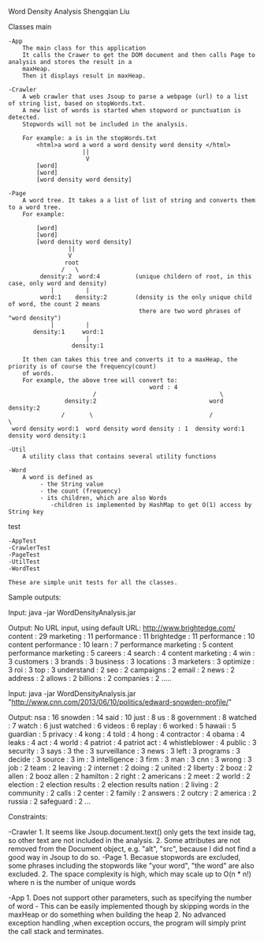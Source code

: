 Word Density Analysis
Shengqian Liu

Classes
main  

    -App
        The main class for this application
        It calls the Crawer to get the DOM document and then calls Page to analysis and stores the result in a
        maxHeap.
        Then it displays result in maxHeap.
    
    -Crawler
        A web crawler that uses Jsoup to parse a webpage (url) to a list of string list, based on stopWords.txt.
        A new list of words is started when stopword or punctuation is detected.
        Stopwords will not be included in the analysis.
        
        For example: a is in the stopWords.txt
            <html>a word a word a word density word density </html> 
                         ||
                          V
            [word]
            [word]
            [word density word density]
            
    -Page
        A word tree. It takes a a list of list of string and converts them to a word tree.
        For example:
            
            [word]
            [word]
            [word density word density]
                     ||
                     V
                    root
                   /   \
             density:2  word:4          (unique childern of root, in this case, only word and density)
                |         |
             word:1    density:2        (density is the only unique child of word, the count 2 means
                                         there are two word phrases of "word density")
                |         |
           density:1     word:1
                          |
                      density:1
                      
        It then can takes this tree and converts it to a maxHeap, the priority is of course the frequency(count)
        of words.
        For example, the above tree will convert to:
                                            word : 4
                            /                                   \
                    density:2                                word density:2
                   /       \                                 /             \
     word density word:1  word density word density : 1  density word:1  density word density:1
        
    -Util
        A utility class that contains several utility functions
        
    -Word
        A word is defined as
             - the String value
             - the count (frequency)
             - its children, which are also Words
                -children is implemented by HashMap to get O(1) access by String key
                
test

    -AppTest
    -CrawlerTest
    -PageTest
    -UtilTest
    -WordTest
    
    These are simple unit tests for all the classes.
 
Sample outputs:

Input:
java -jar WordDensityAnalysis.jar

Output:
No URL input, using default URL: http://www.brightedge.com/
content : 29
marketing : 11
performance : 11
brightedge : 11
performance : 10
content performance : 10
learn : 7
performance marketing : 5
content performance marketing : 5
careers : 4
search : 4
content marketing : 4
win : 3
customers : 3
brands : 3
business : 3
locations : 3
marketers : 3
optimize : 3
roi : 3
top : 3
understand : 2
seo : 2
campaigns : 2
email : 2
news : 2
address : 2
allows : 2
billions : 2
companies : 2
.....

Input:
java -jar WordDensityAnalysis.jar "http://www.cnn.com/2013/06/10/politics/edward-snowden-profile/"

Output:
nsa : 16
snowden : 14
said : 10
just : 8
us : 8
government : 8
watched : 7
watch : 6
just watched : 6
videos : 6
replay : 6
worked : 5
hawaii : 5
guardian : 5
privacy : 4
kong : 4
told : 4
hong : 4
contractor : 4
obama : 4
leaks : 4
act : 4
world : 4
patriot : 4
patriot act : 4
whistleblower : 4
public : 3
security : 3
says : 3
the : 3
surveillance : 3
news : 3
left : 3
programs : 3
decide : 3
source : 3
im : 3
intelligence : 3
firm : 3
man : 3
cnn : 3
wrong : 3
job : 2
team : 2
leaving : 2
internet : 2
doing : 2
united : 2
liberty : 2
booz : 2
allen : 2
booz allen : 2
hamilton : 2
right : 2
americans : 2
meet : 2
world : 2
election : 2
election results : 2
election results nation : 2
living : 2
community : 2
calls : 2
center : 2
family : 2
answers : 2
outcry : 2
america : 2
russia : 2
safeguard : 2
...


Constraints:

-Crawler
    1. It seems like Jsoup.document.text() only gets the text inside <body> tag, so other text are 
       not included in the analysis.
    2. Some attributes are not removed from the Document object, e.g. "alt", "src", because I did not
       find a good way in Jsoup to do so.
-Page
    1. Becasue stopwords are excluded, some phrases including the stopwords like "your word", "the word"
       are also excluded.
    2. The space complexity is high, which may scale up to O(n * n!) where n is the number of unique words
    
-App
    1. Does not support other parameters, such as specifying the number of word
        - This can be easily implemented though by skipping words in the maxHeap or do something when 
          building the heap
    2. No advanced exception handling ,when exception occurs, the program will simply print the call
       stack and terminates.